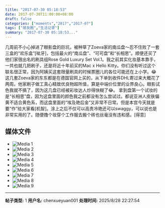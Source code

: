 ```yaml
---
title: "2017-07-30 05:18:53"
date: 2017-07-30T11:00:00+08:00
draft: false
categories: ["moments","2017","2017-07"]
tags: ["朋友圈","生活记录"]
summary: "2017-07-30 05:18:53..."
---
```


几周前不小心掉进了眼影盘的巨坑，被种草了Zoeva家的南瓜盘～忍不住败了一套三盒的“欢乐盒”[呲牙]，包括最火的“南瓜盘”、“可可盘”和“长相思”。顺便还买了他们家很出名的刷具组Rose Gold Luxury Set Vol.1。我之前其实化妆基本靠手，一共也就几把刷子，还是将近十年前买的Mac x Hello Kitty。你们没有听过这个联名很正常，因为阿姨买这套限量刷具的时候票圈儿的各位可能还在上小学。😂
这几套Zoeva家的东东都是在德国官网上买的，从下单到收件DHL寄过来大概花了两周。他家刷子做工真心精致优良物超所值，算是中端价位里的业界良心。眼影试色我就不搞了，因为这几盘已经被彩妆达人炒得快糊了😂。
拿到盘第一个试妆的是“长相思”盘，因为这盘里面的颜色我之前都没有怎么尝试过。都说亚洲人皮肤偏黄不适合黄色系，而这盘里面的“埃及艳后金”又非常不日常。但是本宫今天就是要“作”给大家看[机智]。涂上之后不仅可以高贵冷艳还可以swaggy，可以说也是非常实用的了。随便撸个妆穿个工作服去搬个砖也丝毫没有违和感。[得意]

## 媒体文件

- ![Media 1](/Moments/photos/2017-07-30/201707300518530.jpg)
- ![Media 2](/Moments/photos/2017-07-30/201707300518531.jpg)
- ![Media 3](/Moments/photos/2017-07-30/201707300518532.jpg)
- ![Media 4](/Moments/photos/2017-07-30/201707300518533.jpg)
- ![Media 5](/Moments/photos/2017-07-30/201707300518534.jpg)
- ![Media 6](/Moments/photos/2017-07-30/201707300518535.jpg)
- ![Media 7](/Moments/photos/2017-07-30/201707300518536.jpg)
- ![Media 8](/Moments/photos/2017-07-30/201707300518537.jpg)
- ![Media 9](/Moments/photos/2017-07-30/201707300518538.jpg)

---

**帖子类型:** 1
**用户名:** chenxueyuan001
**处理时间:** 2025/8/28 22:27:54